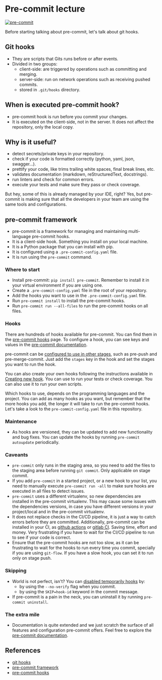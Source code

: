 # Pre-commit lecture

[![pre-commit](https://img.shields.io/badge/pre--commit-enabled-brightgreen?logo=pre-commit)](https://github.com/pre-commit/pre-commit)

Before starting talking about pre-commit, let's talk about git hooks.

## Git hooks

- They are scripts that Gits runs before or after events.
- Divided in two groups:
  - client-side: are triggered by operations such as committing and merging.
  - server-side: run on network operations such as receiving pushed commits.
  - stored in `.git/hooks` directory.

## When is executed pre-commit hook?

- pre-commit hook is run before you commit your changes.
- It is executed on the client-side, not in the server. It does not affect the
  repository, only the local copy.

## Why is it useful?

- detect secrets/private keys in your repository.
- check if your code is formatted correctly (python, yaml, json, swagger...).
- prettify your code, like trims trailing white spaces, final break lines, etc.
- validates documentation (markdown, reStructuredText, docstrings).
- run linters and check for common errors.
- execute your tests and make sure they pass or check coverage.

But hey, some of this is already managed by your IDE, right? Yes, but pre-commit
is making sure that all the developers in your team are using the same tools and
configurations.

## pre-commit framework

- pre-commit is a framework for managing and maintaining multi-language
  pre-commit hooks.
- It is a client-side hook. Something you install on your local machine.
- It is a Python package that you can install with pip.
- It is configured using a `.pre-commit-config.yaml` file.
- It is run using the `pre-commit` command.

### Where to start

- Install pre-commit: `pip install pre-commit`. Remember to install it in your
  virtual environment if you are using one.
- Create a `.pre-commit-config.yaml` file in the root of your repository.
- Add the hooks you want to use in the `.pre-commit-config.yaml` file.
- Run `pre-commit install` to install the pre-commit hooks.
- Run `pre-commit run --all-files` to run the pre-commit hooks on all files.

### Hooks

There are hundreds of hooks available for pre-commit. You can find them in the
[pre-commit hooks](https://pre-commit.com/hooks.html) page. To configure a hook,
you can see keys and values in the
[pre-commit documentation](https://pre-commit.com/#pre-commit-configyaml---hooks).

pre-commit can be
[configured to use in other stages](https://pre-commit.com/#confining-hooks-to-run-at-certain-stages),
such as pre-push and pre-merge-commit. Just add the `stages` key in the hook and
set the stages you want to run the hook.

You can also create your own hooks following the instructions available in
[Creating new hook](https://pre-commit.com/index.html#new-hooks). You can use to
run your tests or check coverage. You can also use it to run your own scripts.

Which hooks to use, depends on the programming languages and the project. You
can add as many hooks as you want, but remember that the more hooks you add, the
longer it will take to run the pre-commit hooks. Let's take a look to the
`pre-commit-config.yaml` file in this repository.

### Maintenance

- As hooks are versioned, they can be updated to add new functionality and bug
  fixes. You can update the hooks by running `pre-commit autoupdate`
  periodically.

### Caveants

- `pre-commit` only runs in the staging area, so you need to add the files to
  the staging area before running `git commit`. Only applicable on stage commit.
- If you add `pre-commit` in a started project, or a new hook to your list, you
  need to manually execute `pre-commit run -all` to make sure hooks are executed
  in all files to detect issues.
- `pre-commit` uses a different virtualenv, so new dependencies are installed in
  the pre-commit virtualenv. This may cause some issues with the dependencies
  versions, in case you have different versions in your project/local and in the
  pre-commit virtualenv.
- It does not replace checks in the CI/CD pipeline, it is just a way to catch
  errors before they are committed. Additionally, pre-commit can be installed in
  your CI, as [github actions](https://pre-commit.com/#github-actions-example)
  or [gitlab CI](https://pre-commit.com/index.html#gitlab-ci-example). Saving
  time, effort and money. Very frustrating if you have to wait for the CI/CD
  pipeline to run to see if your code is correct.
- Ensure that the pre-commit hooks are not too slow, as it can be frustrating to
  wait for the hooks to run every time you commit, specially if you are using
  `git-flow`. If you have a slow hook, you can set it to run only on stage push.

### Skipping

- World is not perfect, isn't? You can
  [disabled temporarily hooks](https://pre-commit.com/#temporarily-disabling-hooks)
  by:
  - by using the `--no-verify` flag when you commit.
  - by using the `SKIP=hook-id` keyword in the commit message.
- If pre-commit is a pain in the neck, you can uninstall it by running
  `pre-commit uninstall`.

### The extra mile

- Documentation is quite extended and we just scratch the surface of all
  features and configuration pre-commit offers. Feel free to explore the
  [pre-commit documentation](https://pre-commit.com/).

## References

- [git hooks](https://git-scm.com/book/en/v2/Customizing-Git-Git-Hooks)
- [pre-commit framework](https://pre-commit.com/)
- [pre-commit hooks](https://pre-commit.com/hooks.html)
